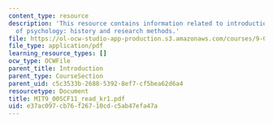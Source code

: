 ```yaml
---
content_type: resource
description: 'This resource contains information related to introduction to the science
  of psychology: history and research methods.'
file: https://ol-ocw-studio-app-production.s3.amazonaws.com/courses/9-00sc-introduction-to-psychology-fall-2011/e37ac097cb76f26710cdc5ab47efa47a_MIT9_00SCF11_read_kr1.pdf
file_type: application/pdf
learning_resource_types: []
ocw_type: OCWFile
parent_title: Introduction
parent_type: CourseSection
parent_uid: c5c3533b-2688-5392-8ef7-cf5bea62d6a4
resourcetype: Document
title: MIT9_00SCF11_read_kr1.pdf
uid: e37ac097-cb76-f267-10cd-c5ab47efa47a
---
```

